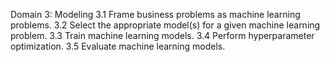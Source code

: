 Domain 3: Modeling
3.1 Frame business problems as machine learning problems.
3.2 Select the appropriate model(s) for a given machine learning problem.
3.3 Train machine learning models.
3.4 Perform hyperparameter optimization.
3.5 Evaluate machine learning models.
